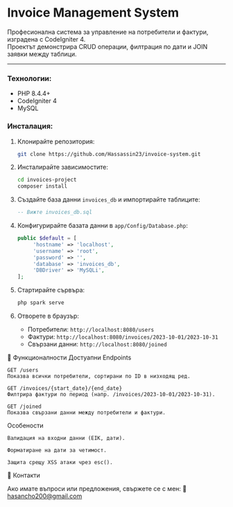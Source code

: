 # Invoice Management System
Професионална система за управление на потребители и фактури, изградена с CodeIgniter 4.  
Проектът демонстрира CRUD операции, филтрация по дати и JOIN заявки между таблици.

---

### Технологии:
- PHP 8.4.4+
- CodeIgniter 4
- MySQL

### Инсталация:
1. Клонирайте репозитория:
   ```bash
   git clone https://github.com/Hassassin23/invoice-system.git
   ```

2. Инсталирайте зависимостите:
   ```bash
   cd invoices-project
   composer install
   ```

3. Създайте база данни `invoices_db` и импортирайте таблиците:
   ```sql
   -- Вижте invoices_db.sql
   ```

4. Конфигурирайте базата данни в `app/Config/Database.php`:
   ```php
   public $default = [
        'hostname' => 'localhost',
        'username' => 'root',
        'password' => '',
        'database' => 'invoices_db',
        'DBDriver' => 'MySQLi',
   ];
   ```

5. Стартирайте сървъра:
   ```bash
   php spark serve
   ```

6. Отворете в браузър:
   - Потребители: `http://localhost:8080/users`
   - Фактури: `http://localhost:8080/invoices/2023-10-01/2023-10-31`
   - Свързани данни: `http://localhost:8080/joined`
  
     
🚀 Функционалности
Достуапни Endpoints

    GET /users
    Показва всички потребители, сортирани по ID в низходящ ред.

    GET /invoices/{start_date}/{end_date}
    Филтрира фактури по период (напр. /invoices/2023-10-01/2023-10-31).

    GET /joined
    Показва свързани данни между потребители и фактури.

Особености

    Валидация на входни данни (EIK, дати).

    Форматиране на дати за четимост.

    Защита срещу XSS атаки чрез esc().
📧 Контакти

Ако имате въпроси или предложения, свържете се с мен:
📧 hasancho200@gmail.com
